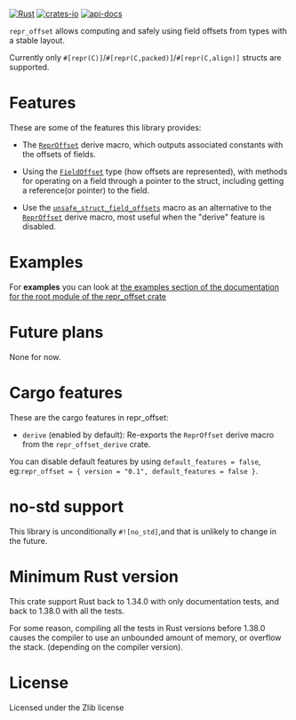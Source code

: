 [![Rust](https://github.com/rodrimati1992/repr_offset_crates/workflows/Rust/badge.svg)](https://github.com/rodrimati1992/repr_offset_crates/actions)
[![crates-io](https://img.shields.io/crates/v/repr_offset.svg)](https://crates.io/crates/repr_offset)
[![api-docs](https://docs.rs/repr_offset/badge.svg)](https://docs.rs/repr_offset/*)



`repr_offset` allows computing and safely using field offsets from types with a stable layout.

Currently only `#[repr(C)]`/`#[repr(C,packed)]`/`#[repr(C,align)]` structs are supported.

# Features

These are some of the features this library provides:

- The [`ReprOffset`] derive macro, which outputs associated constants with the
offsets of fields.<br>

- Using the [`FieldOffset`] type (how offsets are represented),
with methods for operating on a field through a pointer to the struct,
including getting a reference(or pointer) to the field.

- Use the [`unsafe_struct_field_offsets`] macro as an alternative to the
[`ReprOffset`] derive macro, most useful when the "derive" feature is disabled.


# Examples 

For **examples** you can look at
[the examples section of the documentation for the root module of the repr_offset crate
](https://docs.rs/repr_offset/*/repr_offset/index.html#root-mod-examples)

# Future plans

None for now.

# Cargo features

These are the cargo features in repr_offset:

- `derive` (enabled by default): 
Re-exports the `ReprOffset` derive macro from the `repr_offset_derive` crate.


You can disable default features by using `default_features = false`,
eg:`repr_offset = { version = "0.1", default_features = false }`.

# no-std support

This library is unconditionally `#![no_std]`,and that is unlikely to change in the future.

# Minimum Rust version

This crate support Rust back to 1.34.0 with only documentation tests,
and back to 1.38.0 with all the tests.

For some reason, compiling all the tests in Rust versions before 1.38.0 causes the
compiler to use an unbounded amount of memory, or overflow the stack.
(depending on the compiler version).

# License

Licensed under the Zlib license

[`ReprOffset`]:
https://docs.rs/repr_offset/*/repr_offset/docs/repr_offset_macro/index.html

[`unsafe_struct_field_offsets`]:
https://docs.rs/repr_offset/*/repr_offset/macro.unsafe_struct_field_offsets.html

[`FieldOffset`]: 
https://docs.rs/repr_offset/*/repr_offset/struct.FieldOffset.html





